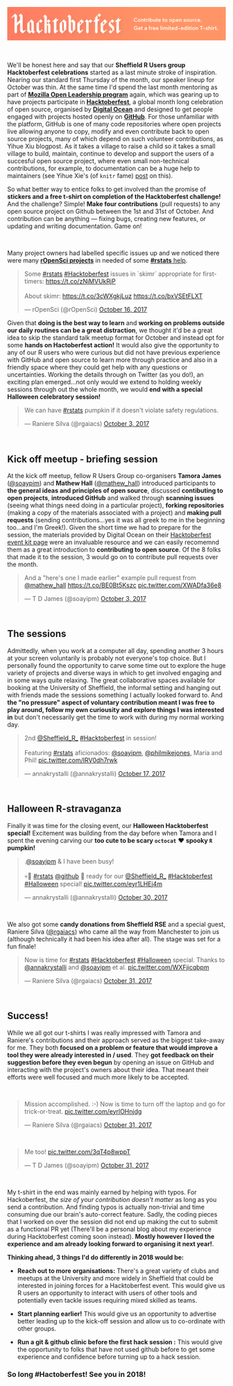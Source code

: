 <!--
.. title: Sheffield R Users group celebrates Hacktoberfest
.. author: Anna Krystalli
.. slug: sheffieldR-hacktoberfest
.. date: 2017-10-31 08:09:22 UTC
.. tags:
.. category:
.. link:
.. description:
.. type: text
-->
![](../files/images/Hacktoberfest17-728x90-03.png)

<br>

We'll be honest here and say that our **Sheffield R Users group Hacktoberfest celebrations** started as a last minute stroke of inspiration. Nearing our standard first Thursday of the month, our speaker lineup for October was thin. At the same time I'd spend the last month mentoring as part of [**Mozilla Open Leadership program**](https://mozilla.github.io/leadership-training/) again, which was gearing up to have projects participate in [**Hacktoberfest**](https://hacktoberfest.digitalocean.com/), a global month long celebration of open source, organised by [**Digital Ocean**](https://www.digitalocean.com/) and designed to get people engaged with projects hosted openly on [**GitHub**](https://github.com/). For those unfamiliar with the platform, GitHub is one of many code repositories where open projects live allowing anyone to copy, modify and even contribute back to open source projects, many of which depend on such volunteer contributions, as Yihue Xiu blogpost. As it takes a village to raise a child so it takes a small village to build, maintain, continue to develop and support the users of a succesful open source project, where even small non-technical contributions, for example, to documentation can be a huge help to maintainers (see Yihue Xie's (of `knitr` fame) [post](https://yihui.name/en/2017/10/thanks-claus/) on this). 

So what better way to entice folks to get involved than the promise of **stickers and a free t-shirt on completion of the Hacktoberfest challenge!** And the challenge? Simple! **Make four contributions** (pull requests) to any open source project on Github between the 1st and 31st of October. And contribution can be anything — fixing bugs, creating new features, or updating and writing documentation. Game on!

<br>

Many project owners had labelled specific issues up and we noticed there were many [**rOpenSci projects**](https://ropensci.org/) in needed of some [**#rstats** help](https://github.com/search?utf8=%E2%9C%93&q=label%3Ahacktoberfest+state%3Aopen+type%3Aissue+language%3AR&type=). 

<blockquote class="twitter-tweet" data-lang="en"><p lang="en" dir="ltr">Some <a href="https://twitter.com/hashtag/rstats?src=hash&amp;ref_src=twsrc%5Etfw">#rstats</a> <a href="https://twitter.com/hashtag/Hacktoberfest?src=hash&amp;ref_src=twsrc%5Etfw">#Hacktoberfest</a> issues in `skimr` appropriate for first-timers: <a href="https://t.co/zNjMVUkRjP">https://t.co/zNjMVUkRjP</a><br><br>About skimr: <a href="https://t.co/3cWXgkjLuz">https://t.co/3cWXgkjLuz</a> <a href="https://t.co/bxVSEtFLXT">https://t.co/bxVSEtFLXT</a></p>&mdash; rOpenSci (@rOpenSci) <a href="https://twitter.com/rOpenSci/status/919941004144271361?ref_src=twsrc%5Etfw">October 16, 2017</a></blockquote>
<script async src="https://platform.twitter.com/widgets.js" charset="utf-8"></script>


Given that **doing is the best way to learn** and **working on problems outside our daily routines can be a great distraction**, we thought it'd be a great idea to skip the standard talk meetup format for October and instead opt for some **hands on Hactoberfest action!** It would also give the opportunity to any of our R users who were curious but did not have previous experience with GitHub and open source to learn more through practice and also in a friendly space where they could get help with any questions or uncertainties. Working the details through on Twitter (as you do!), an exciting plan emerged...not only would we extend to holding weekly sessions through out the whole month, we would **end with a special Halloween celebratory session!**

<blockquote class="twitter-tweet" data-lang="en"><p lang="en" dir="ltr">We can have <a href="https://twitter.com/hashtag/rstats?src=hash&amp;ref_src=twsrc%5Etfw">#rstats</a> pumpkin if it doesn&#39;t violate safety regulations.</p>&mdash; Raniere Silva (@rgaiacs) <a href="https://twitter.com/rgaiacs/status/915147378361061376?ref_src=twsrc%5Etfw">October 3, 2017</a></blockquote>
<script async src="https://platform.twitter.com/widgets.js" charset="utf-8"></script>

<br>


## Kick off meetup - briefing session


At the kick off meetup, fellow R Users Group co-organisers **Tamora James** ([\@soaypim](https://twitter.com/soayipm)) and **Mathew Hall** ([\@mathew_hall](https://twitter.com/mathew_hall)) introduced participants to **the general ideas and principles of open source**, discussed **contibuting to open projects**, **introduced GitHub** and walked through **scanning issues** (seeing what things need doing in a particular project), **forking repositories** (making a copy of the materials associated with a project) and **making pull requests** (sending contributions...yes it was all greek to me in the beginning too...and I'm Greek!). Given the short time we had to prepare for the session, the materials provided by Digital Ocean on their [Hacktoberfest event kit page](https://hacktoberfest.digitalocean.com/eventkit) were an invaluable resource and we can easily recomemnd them as a great introduction to **contributing to open source**. Of the 8 folks that made it to the session, 3 would go on to contribute pull requests over the month. 


<blockquote class="twitter-tweet" data-lang="en"><p lang="en" dir="ltr">And a &quot;here&#39;s one I made earlier&quot; example pull request from <a href="https://twitter.com/mathew_hall?ref_src=twsrc%5Etfw">@mathew_hall</a> <a href="https://t.co/BE0Bt5Kszc">https://t.co/BE0Bt5Kszc</a> <a href="https://t.co/XWADfa36e8">pic.twitter.com/XWADfa36e8</a></p>&mdash; T D James (@soayipm) <a href="https://twitter.com/soayipm/status/915275967593099265?ref_src=twsrc%5Etfw">October 3, 2017</a></blockquote>
<script async src="https://platform.twitter.com/widgets.js" charset="utf-8"></script>

<br>

## The sessions

Admittedly, when you work at a computer all day, spending another 3 hours at your screen voluntarily is probably not everyone's top choice. But I personally found the opportunity to carve some time out to explore the huge variety of projects and diverse ways in which to get involved engaging and in some ways quite relaxing. The great collaborative spaces available for booking at the University of Sheffield, the informal setting and hanging out with friends made the sessions something I actually looked forward to. And **the "no pressure" aspect of voluntary contribution meant I was free to play around, follow my own curiousity and explore things I was interested in** but don't necessarily get the time to work with during my normal working day. 



<blockquote class="twitter-tweet" data-lang="en"><p lang="en" dir="ltr">2nd <a href="https://twitter.com/Sheffield_R_?ref_src=twsrc%5Etfw">@Sheffield_R_</a>  <a href="https://twitter.com/hashtag/Hacktoberfest?src=hash&amp;ref_src=twsrc%5Etfw">#Hacktoberfest</a> in session!<br><br>Featuring <a href="https://twitter.com/hashtag/rstats?src=hash&amp;ref_src=twsrc%5Etfw">#rstats</a> aficionados: <a href="https://twitter.com/soayipm?ref_src=twsrc%5Etfw">@soayipm</a>, <a href="https://twitter.com/philmikejones?ref_src=twsrc%5Etfw">@philmikejones</a>, Maria and Phil! <a href="https://t.co/IRV0dh7rwk">pic.twitter.com/IRV0dh7rwk</a></p>&mdash; annakrystalli (@annakrystalli) <a href="https://twitter.com/annakrystalli/status/920333953617276933?ref_src=twsrc%5Etfw">October 17, 2017</a></blockquote>
<script async src="https://platform.twitter.com/widgets.js" charset="utf-8"></script>


<br>


## Halloween R-stravaganza

Finally it was time for the closing event, our **Halloween Hacktoberfest special!** Excitement was building from the day before when Tamora and I spent the evening carving our **too cute to be scary `octocat`** :heart: **spooky `R` pumpkin!**  

<blockquote class="twitter-tweet" data-lang="en"><p lang="en" dir="ltr">.<a href="https://twitter.com/soayipm?ref_src=twsrc%5Etfw">@soayipm</a> &amp; I have been busy! <br><br>💀👻 <a href="https://twitter.com/hashtag/rstats?src=hash&amp;ref_src=twsrc%5Etfw">#rstats</a> <a href="https://twitter.com/github?ref_src=twsrc%5Etfw">@github</a> 🎃 ready for our <a href="https://twitter.com/Sheffield_R_?ref_src=twsrc%5Etfw">@Sheffield_R_</a> <a href="https://twitter.com/hashtag/Hacktoberfest?src=hash&amp;ref_src=twsrc%5Etfw">#Hacktoberfest</a> <a href="https://twitter.com/hashtag/Halloween?src=hash&amp;ref_src=twsrc%5Etfw">#Halloween</a> special! <a href="https://t.co/eyr1LHEj4m">pic.twitter.com/eyr1LHEj4m</a></p>&mdash; annakrystalli (@annakrystalli) <a href="https://twitter.com/annakrystalli/status/925137330683416576?ref_src=twsrc%5Etfw">October 30, 2017</a></blockquote>
<script async src="https://platform.twitter.com/widgets.js" charset="utf-8"></script>

<br>

We also got some **candy donations from Sheffield RSE** and a special guest, Raniere Silva ([\@rgaiacs](https://twitter.com/rgaiacs)) who came all the way from Manchester to join us (although technically it had been his idea after all). The stage was set for a fun finale!

<blockquote class="twitter-tweet" data-lang="en"><p lang="en" dir="ltr">Now is time for <a href="https://twitter.com/hashtag/rstats?src=hash&amp;ref_src=twsrc%5Etfw">#rstats</a> <a href="https://twitter.com/hashtag/Hacktoberfest?src=hash&amp;ref_src=twsrc%5Etfw">#Hacktoberfest</a> <a href="https://twitter.com/hashtag/Halloween?src=hash&amp;ref_src=twsrc%5Etfw">#Halloween</a> special. Thanks to <a href="https://twitter.com/annakrystalli?ref_src=twsrc%5Etfw">@annakrystalli</a> and <a href="https://twitter.com/soayipm?ref_src=twsrc%5Etfw">@soayipm</a> et al. <a href="https://t.co/WXFjicqbpm">pic.twitter.com/WXFjicqbpm</a></p>&mdash; Raniere Silva (@rgaiacs) <a href="https://twitter.com/rgaiacs/status/925417510404591616?ref_src=twsrc%5Etfw">October 31, 2017</a></blockquote>
<script async src="https://platform.twitter.com/widgets.js" charset="utf-8"></script>

<br>

## Success!

While we all got our t-shirts I was really impressed with Tamora and Raniere's contributions and their approach served as the biggest take-away for me. They both **focused on a problem or feature that would improve a tool they were already interested in / used**. They **got feedback on their suggestion before they even begun** by opening an issue on GitHub and interacting with the project's owners about their idea. That meant their efforts were well focused and much more likely to be accepted.

<br>

<blockquote class="twitter-tweet" data-conversation="none" data-lang="en"><p lang="en" dir="ltr">Mission accomplished. :-) Now is time to turn off the laptop and go for trick-or-treat. <a href="https://t.co/eyrlOHnjdg">pic.twitter.com/eyrlOHnjdg</a></p>&mdash; Raniere Silva (@rgaiacs) <a href="https://twitter.com/rgaiacs/status/925433494343385089?ref_src=twsrc%5Etfw">October 31, 2017</a></blockquote>
<script async src="https://platform.twitter.com/widgets.js" charset="utf-8"></script>



<br>


<blockquote class="twitter-tweet" data-conversation="none" data-lang="en"><p lang="en" dir="ltr">Me too! <a href="https://t.co/3qT4p8wppT">pic.twitter.com/3qT4p8wppT</a></p>&mdash; T D James (@soayipm) <a href="https://twitter.com/soayipm/status/925449353820540928?ref_src=twsrc%5Etfw">October 31, 2017</a></blockquote>
<script async src="https://platform.twitter.com/widgets.js" charset="utf-8"></script>

<br>

My t-shirt in the end was mainly earned by helping with typos. For Hackoberfest, *the size of your contribution doesn't matter* as long as you send a contribution. And finding typos is actually non-trivial and time consuming due our brain's auto-correct feature. Sadly, the coding pieces that I worked on over the session did not end up making the cut to submit as a functional PR yet (There'll be a personal blog about my experience during Hacktoberfest coming soon instead). **Mostly however I loved the experience and am already looking forward to organising it next year!**. 

**Thinking ahead, 3 things I'd do differently in 2018 would be:**

- **Reach out to more organisations:** There's a great variety of clubs and meetups at the University and more widely in Sheffield that could be interested in joining forces for a Hacktoberfest event. This would give us R users an opportunity to interact with users of other tools and potentially even tackle issues requiring mixed skilled as teams.
- **Start planning earlier!** This would give us an opportunity to advertise better leading up to the kick-off session and allow us to co-ordinate with other groups. 

- **Run a git & github clinic before the first hack session :** This would give the opportunity to folks that have not used github before to get some experience and confidence before turning up to a hack session.

### So long #Hactoberfest! See you in 2018!


